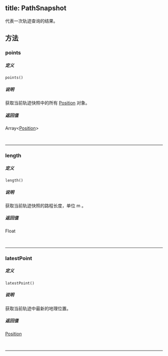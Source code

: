 title: PathSnapshot
---

代表一次轨迹查询的结果。


## 方法

### points

##### 定义

`points()`

##### 说明

获取当前轨迹快照中的所有 [Position](Position.html) 对象。

##### 返回值

Array<[Position](Position.html)>

</br>

---

### length

##### 定义

`length()`

##### 说明

获取当前轨迹快照的路程长度，单位 m 。

##### 返回值

Float

</br>

---

### latestPoint

##### 定义

`latestPoint()`

##### 说明

获取当前轨迹中最新的地理位置。

##### 返回值

[Position](Position.html)

</br>

---
